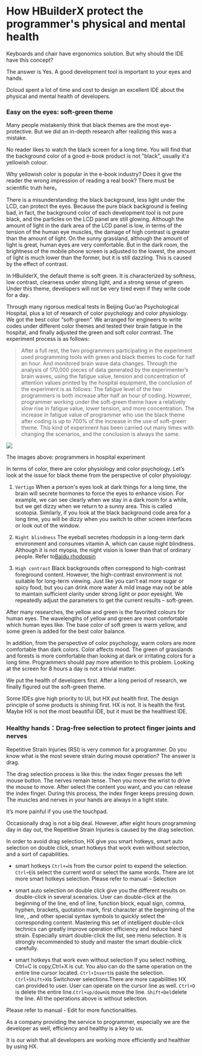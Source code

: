 # How HBuilderX protect the programmer's physical and mental health

Keyboards and chair have ergonomics solution. But why should the IDE have this concept?

The answer is Yes. A good development tool is important to your eyes and hands.

Dcloud spent a lot of time and cost to design an excellent IDE about the physical and mental health of developers.


### Easy on the eyes: soft-green theme

Many people mistakenly think that black themes are the most eye-protective. But we did an in-depth research after realizing this was a mistake.

No reader likes to watch the black screen for a long time. You will find that the background color of a good e-book product is not "black", usually it's yellowish colour. 

Why yellowish color is popular in the e-book industry? Does it give the reader the wrong impression of reading a real book? There must be scientific truth here。

There is a misunderstanding: the black background, less light under the LCD, can protect the eyes. Because the pure black background is feeling bad, in fact, the background color of each development tool is not pure black, and the particles on the LCD panel are still glowing. Although the amount of light in the dark area of the LCD panel is low, in terms of the tension of the human eye muscles, the damage of high contrast is greater than the amount of light. On the sunny grassland, although the amount of light is great, human eyes are very comfortable. But in the dark room, the brightness of the mobile phone screen is adjusted to the lowest, the amount of light is much lower than the former, but it is still dazzling. This is caused by the effect of contrast.

In HBuilderX, the default theme is soft green. It is characterized by softness, low contrast, clearness under strong light, and a strong sense of green. Under this theme, developers will not be very tired even if they write code for a day.

Through many rigorous medical tests in Beijing Guo'ao Psychological Hospital, plus a lot of research of color psychology and color physiology. We got the best color “soft-green”. We arranged for engineers to write codes under different color themes and tested their brain fatigue in the hospital, and finally adjusted the green and soft color contrast. The experiment process is as follows:


> After a full rest, the two programmers participating in the experiment used programming tools with green and black themes to code for half an hour. And monitored brain wave data changes. 
> Through the analysis of 170,000 pieces of data generated by the experimenter’s brain waves, using the fatigue value, tension and concentration of attention values printed by the hospital equipment, the conclusion of the experiment is as follows:
> The fatigue level of the two programmers is both increase after half an hour of coding. However, programmer working under the soft-green theme have a relatively slow rise in fatigue value, lower tension, and more concentration.
> The increase in fatigue value of programmer who use the black theme after coding is up to 700% of the increase in the use of soft-green theme. 
> This kind of experiment has been carried out many times with changing the scenarios, and the conclusion is always the same.

![](http://dcloud.io/images/pic-2.jpg)

The images above: programmers in hospital experiment

In terms of color, there are color physiology and color psychology. Let’s look at the issue for black theme from the perspective of color physiology:

1. `Vertigo`
When a person's eyes look at dark things for a long time, the brain will secrete hormones to force the eyes to enhance vision. 
For example, we can see clearly when we stay in a dark room for a while, but we get dizzy when we return to a sunny area. This is called scotopia. 
Similarly, if you look at the black background code area for a long time, you will be dizzy when you switch to other screen interfaces or look out of the window.

2. `Night blindness`
The eyeball secretes rhodopsin in a long-term dark environment and consumes vitamin A, which can cause night blindness. Although it is not myopia, the night vision is lower than that of ordinary people.
Refer to[Baidu rhodopsin](https://baike.baidu.com/item/%E8%A7%86%E7%B4%AB%E7%BA%A2%E8%B4%A8)

3. `High contrast`
Black backgrounds often correspond to high-contrast foreground content. However, the high-contrast environment is not suitable for long-term viewing. 
Just like you can’t eat more sugar or spicy food, but you can drink more water
A mild image may not be able to maintain sufficient clarity under strong light or poor eyesight. We repeatedly adjust the parameters to get the current results – soft-green.

After many researches, the yellow and green is the favorited colours for human eyes.
The wavelengths of yellow and green are most comfortable which human eyes like.
The base color of soft green is warm yellow, and some green is added for the best color balance.

In addition, from the perspective of color psychology, warm colors are more comfortable than dark colors. 
Color affects mood. The green of grasslands and forests is more comfortable than looking at dark or irritating colors for a long time.
Programmers should pay more attention to this problem. Looking at the screen for 8 hours a day is not a trivial matter.

We put the health of developers first. After a long period of research, we finally figured out the soft-green theme.

Some IDEs give high priority to UI, but HX put health first.
The design principle of some products is shining first. HX is not. It is health the first. Maybe HX is not the most beautiful IDE, but it must be the healthiest IDE.

### Healthy hands：Drag-free selection to protect finger joints and nerves

Repetitive Strain Injuries (RSI) is very common for a programmer. Do you know what is the most severe strain during mouse operation? The answer is drag.

The drag selection process is like this: the index finger presses the left mouse button. The nerves remain tense. Then you move the wrist to drive the mouse to move. After select the content you want, and you can release the index finger. During this process, the index finger keeps pressing down. The muscles and nerves in your hands are always in a tight state.

It’s more painful if you use the touchpad.

Occasionally drag is not a big deal. However, after eight hours programming day in day out, the Repetitive Strain Injuries is caused by the drag selection.

In order to avoid drag selection, HX give you smart hotkeys, smart auto selection on double click, smart hotkeys that work even without selection, and a sort of capabilities.

- smart hotkeys
`Ctrl+=`is from the cursor point to expend the selection. `Ctrl+E`is select the current word or select the same words. There are lot more smart hotkeys selection. Please refer to manual – Selection

- smart auto selection on double click
give you the different results on double-click in several scenarios. User can double-click at the beginning of the line, end of line, function block, equal sign, comma, hyphen, brackets, quotation mark, first character at the beginning of the line, <!-- -->, and other special syntax symbols to quickly select the corresponding content. 
Mastering this set of intelligent double-click technics can greatly improve operation efficiency and reduce hand strain. 
Especially smart double-click the list, see menu selection. It is strongly recommended to study and master the smart double-click carefully.

- smart hotkeys that work even without selection
If you select nothing, Ctrl+C is copy,Ctrl+X is cut. You also can do the same operation on the entire line cursor located.
`Ctrl+Insert`is paste the selection. `Ctrl+Shift+X`is Switchover selections.There are more capabilities HX can provided to user. User can operate on the cursor line as well.
`Ctrl+D` is delete the entire line.`Ctrl+up/down`is move the line. `Shift+Del`delete the line. All the operations above is without selection.

Please refer to manual - Edit for more functionalities.  


As a company providing the service to programmer, especially we are the developer as well, efficiency and healthy is a key to us.

It is our wish that all developers are working more efficiently and healthier by using HX.

